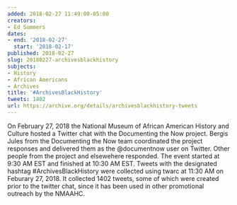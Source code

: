 ```yaml
---
added: 2018-02-27 11:49:00-05:00
creators:
- Ed Summers
dates:
- end: '2018-02-27'
  start: '2018-02-17'
published: 2018-02-27
slug: 20180227-archivesblackhistory
subjects:
- History
- African Americans
- Archives
title: '#ArchivesBlackHistory'
tweets: 1402
url: https://archive.org/details/archivesblackhistory-tweets
---
```


On February 27, 2018 the National Museum of African American History and Culture hosted a Twitter chat with the Documenting the Now project.  Bergis Jules from the Documenting the Now team coordinated the project responses and delivered them as the @documentnow user on Twitter. Other people from the project and elsewehere responded. The event started at 9:30 AM EST and finished at 10:30 AM EST. Tweets with the designated hashtag #ArchivesBlackHistory were collected using twarc at 11:30 AM on Feburary 27, 2018. It collected 1402 tweets, some of which were created prior to the twitter chat, since it has been used in other promotional outreach by the NMAAHC.
